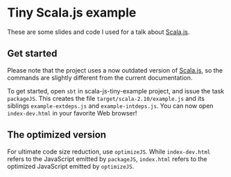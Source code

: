 # Tiny Scala.js example

These are some slides and code I used for a talk about 
[Scala.js](http://www.scala-js.org).

## Get started

Please note that the project uses a now outdated version of [Scala.js](http://www.scala-js.org), so the commands are slightly different from the current documentation.

To get started, open `sbt` in scala-js-tiny-example project, and issue the task
`packageJS`. This creates the file `target/scala-2.10/example.js` and its
siblings `example-extdeps.js` and `example-intdeps.js`.
You can now open `index-dev.html` in your favorite Web browser!


## The optimized version

For ultimate code size reduction, use `optimizeJS`.  While `index-dev.html` refers to the JavaScript emitted by `packageJS`,
`index.html` refers to the optimized JavaScript emitted by `optimizeJS`.

